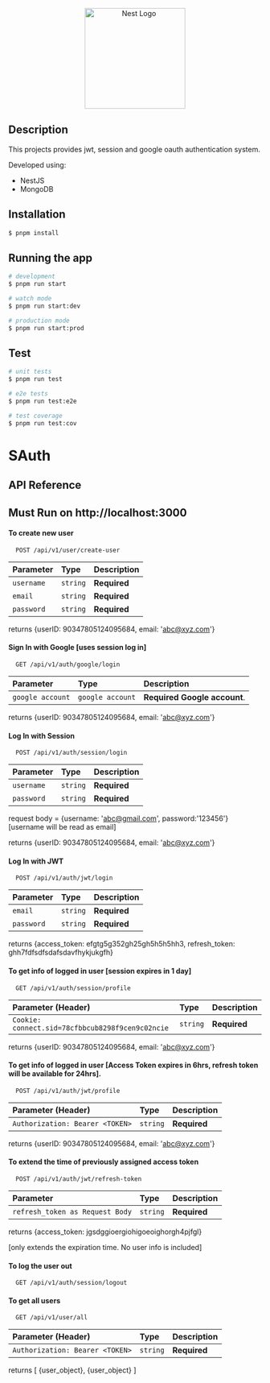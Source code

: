 <p align="center">
  <a href="http://nestjs.com/" target="blank"><img src="https://nestjs.com/img/logo-small.svg" width="200" alt="Nest Logo" /></a>
</p>


## Description
This projects provides jwt, session and google oauth authentication system. 

Developed using:
  - NestJS
  - MongoDB
## Installation

```bash
$ pnpm install
```

## Running the app

```bash
# development
$ pnpm run start

# watch mode
$ pnpm run start:dev

# production mode
$ pnpm run start:prod
```

## Test

```bash
# unit tests
$ pnpm run test

# e2e tests
$ pnpm run test:e2e

# test coverage
$ pnpm run test:cov
```

# SAuth

## API Reference
## Must Run on http://localhost:3000 
#### To create new user
```http
  POST /api/v1/user/create-user
```
| Parameter | Type     | Description                |
| :-------- | :------- | :------------------------- |
| `username` | `string` | **Required** |
|`email`| `string`  | **Required**|
|`password`| `string`| **Required**|

returns {userID: 90347805124095684, email: 'abc@xyz.com'}
#### Sign In with Google [uses session log in]

```http
  GET /api/v1/auth/google/login
```

| Parameter | Type     | Description                       |
| :-------- | :------- | :-------------------------------- |
| `google account`      | `google account` | **Required Google account**.|

returns {userID: 90347805124095684, email: 'abc@xyz.com'}
#### Log In with Session
```http
  POST /api/v1/auth/session/login
```
| Parameter | Type     | Description                |
| :-------- | :------- | :------------------------- |
| `username` | `string` | **Required** |
|`password`| `string`  | **Required**|

request body = {username: 'abc@gmail.com', password:'123456'} [username will be read as email]

returns {userID: 90347805124095684, email: 'abc@xyz.com'}

#### Log In with JWT
```http
  POST /api/v1/auth/jwt/login
```
| Parameter | Type     | Description                |
| :-------- | :------- | :------------------------- |
| `email` | `string` | **Required** |
|`password`| `string`  | **Required**|

returns {access_token: efgtg5g352gh25gh5h5h5hh3, refresh_token: ghh7fdfsdfsdafsdavfhykjukgfh}

#### To get info of logged in user [session expires in 1 day]
```http
  GET /api/v1/auth/session/profile
```
 Parameter (Header) | Type     | Description                |
| :-------- | :------- | :------------------------- |
| `Cookie: connect.sid=78cfbbcub8298f9cen9c02ncie` | `string` | **Required** |

returns {userID: 90347805124095684, email: 'abc@xyz.com'}

#### To get info of logged in user [Access Token expires in 6hrs, refresh token will be available for 24hrs].

```http
  POST /api/v1/auth/jwt/profile
```
 Parameter (Header) | Type     | Description                |
| :-------- | :------- | :------------------------- |
| `Authorization: Bearer <TOKEN>` | `string` | **Required** |

returns {userID: 90347805124095684, email: 'abc@xyz.com'}

#### To extend the time of previously assigned access token
```http
  POST /api/v1/auth/jwt/refresh-token
```
 Parameter | Type     | Description                |
| :-------- | :------- | :------------------------- |
| `refresh_token as Request Body` | `string` | **Required** |

returns {access_token: jgsdggioergiohigoeoighorgh4pjfgl} 

[only extends the expiration time. No user info is included]

#### To log the user out
```http
  GET /api/v1/auth/session/logout
```
#### To get all users
```http
  GET /api/v1/user/all
```
 Parameter (Header) | Type     | Description                |
| :-------- | :------- | :------------------------- |
| `Authorization: Bearer <TOKEN>` | `string` | **Required** |

returns [ {user_object}, {user_object} ]


